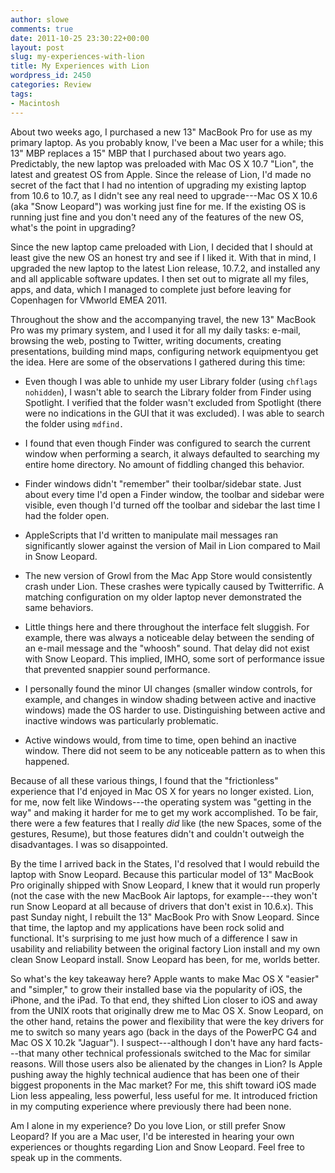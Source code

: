 ```yaml
---
author: slowe
comments: true
date: 2011-10-25 23:30:22+00:00
layout: post
slug: my-experiences-with-lion
title: My Experiences with Lion
wordpress_id: 2450
categories: Review
tags:
- Macintosh
---
```


About two weeks ago, I purchased a new 13" MacBook Pro for use as my primary laptop. As you probably know, I've been a Mac user for a while; this 13" MBP replaces a 15" MBP that I purchased about two years ago. Predictably, the new laptop was preloaded with Mac OS X 10.7 "Lion", the latest and greatest OS from Apple. Since the release of Lion, I'd made no secret of the fact that I had no intention of upgrading my existing laptop from 10.6 to 10.7, as I didn't see any real need to upgrade---Mac OS X 10.6 (aka "Snow Leopard") was working just fine for me. If the existing OS is running just fine and you don't need any of the features of the new OS, what's the point in upgrading?

Since the new laptop came preloaded with Lion, I decided that I should at least give the new OS an honest try and see if I liked it. With that in mind, I upgraded the new laptop to the latest Lion release, 10.7.2, and installed any and all applicable software updates. I then set out to migrate all my files, apps, and data, which I managed to complete just before leaving for Copenhagen for VMworld EMEA 2011.

Throughout the show and the accompanying travel, the new 13" MacBook Pro was my primary system, and I used it for all my daily tasks: e-mail, browsing the web, posting to Twitter, writing documents, creating presentations, building mind maps, configuring network equipmentyou get the idea. Here are some of the observations I gathered during this time:

* Even though I was able to unhide my user Library folder (using `chflags nohidden`), I wasn't able to search the Library folder from Finder using Spotlight. I verified that the folder wasn't excluded from Spotlight (there were no indications in the GUI that it was excluded). I was able to search the folder using `mdfind.`

* I found that even though Finder was configured to search the current window when performing a search, it always defaulted to searching my entire home directory. No amount of fiddling changed this behavior.

* Finder windows didn't "remember" their toolbar/sidebar state. Just about every time I'd open a Finder window, the toolbar and sidebar were visible, even though I'd turned off the toolbar and sidebar the last time I had the folder open.

* AppleScripts that I'd written to manipulate mail messages ran significantly slower against the version of Mail in Lion compared to Mail in Snow Leopard.

* The new version of Growl from the Mac App Store would consistently crash under Lion. These crashes were typically caused by Twitterrific. A matching configuration on my older laptop never demonstrated the same behaviors.

* Little things here and there throughout the interface felt sluggish. For example, there was always a noticeable delay between the sending of an e-mail message and the "whoosh" sound. That delay did not exist with Snow Leopard. This implied, IMHO, some sort of performance issue that prevented snappier sound performance.

* I personally found the minor UI changes (smaller window controls, for example, and changes in window shading between active and inactive windows) made the OS harder to use. Distinguishing between active and inactive windows was particularly problematic.

* Active windows would, from time to time, open behind an inactive window. There did not seem to be any noticeable pattern as to when this happened.

Because of all these various things, I found that the "frictionless" experience that I'd enjoyed in Mac OS X for years no longer existed. Lion, for me, now felt like Windows---the operating system was "getting in the way" and making it harder for me to get my work accomplished. To be fair, there were a few features that I really _did_ like (the new Spaces, some of the gestures, Resume), but those features didn't and couldn't outweigh the disadvantages. I was so disappointed.

By the time I arrived back in the States, I'd resolved that I would rebuild the laptop with Snow Leopard. Because this particular model of 13" MacBook Pro originally shipped with Snow Leopard, I knew that it would run properly (not the case with the new MacBook Air laptops, for example---they won't run Snow Leopard at all because of drivers that don't exist in 10.6.x). This past Sunday night, I rebuilt the 13" MacBook Pro with Snow Leopard. Since that time, the laptop and my applications have been rock solid and functional. It's surprising to me just how much of a difference I saw in usability and reliability between the original factory Lion install and my own clean Snow Leopard install. Snow Leopard has been, for me, worlds better.

So what's the key takeaway here? Apple wants to make Mac OS X "easier" and "simpler," to grow their installed base via the popularity of iOS, the iPhone, and the iPad. To that end, they shifted Lion closer to iOS and away from the UNIX roots that originally drew me to Mac OS X. Snow Leopard, on the other hand, retains the power and flexibility that were the key drivers for me to switch so many years ago (back in the days of the PowerPC G4 and Mac OS X 10.2k "Jaguar"). I suspect---although I don't have any hard facts---that many other technical professionals switched to the Mac for similar reasons. Will those users also be alienated by the changes in Lion? Is Apple pushing away the highly technical audience that has been one of their biggest proponents in the Mac market? For me, this shift toward iOS made Lion less appealing, less powerful, less useful for me. It introduced friction in my computing experience where previously there had been none.

Am I alone in my experience? Do you love Lion, or still prefer Snow Leopard? If you are a Mac user, I'd be interested in hearing your own experiences or thoughts regarding Lion and Snow Leopard. Feel free to speak up in the comments.


